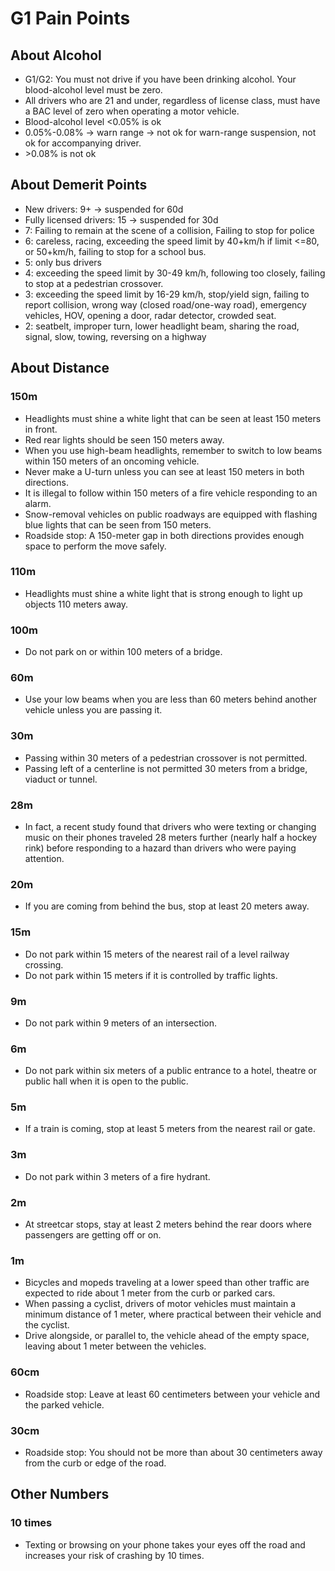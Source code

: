 # G1 Pain Points

## About Alcohol

- G1/G2: You must not drive if you have been drinking alcohol. Your blood-alcohol level must be zero.
- All drivers who are 21 and under, regardless of license class, must have a BAC level of zero when operating a motor vehicle.
- Blood-alcohol level <0.05% is ok
- 0.05%-0.08% -> warn range -> not ok for warn-range suspension, not ok for accompanying driver.
- \>0.08% is not ok

## About Demerit Points

- New drivers: 9+ -> suspended for 60d
- Fully licensed drivers: 15 -> suspended for 30d
- 7: Failing to remain at the scene of a collision, Failing to stop for police
- 6: careless, racing, exceeding the speed limit by 40+km/h if limit <=80, or 50+km/h, failing to stop for a school bus.
- 5: only bus drivers
- 4: exceeding the speed limit by 30-49 km/h, following too closely, failing to stop at a pedestrian crossover.
- 3: exceeding the speed limit by 16-29 km/h, stop/yield sign, failing to report collision, wrong way (closed road/one-way road), emergency vehicles, HOV, opening a door, radar detector, crowded seat.
- 2: seatbelt, improper turn, lower headlight beam, sharing the road, signal, slow, towing, reversing on a highway

## About Distance

### 150m

- Headlights must shine a white light that can be seen at least 150 meters in front.
- Red rear lights should be seen 150 meters away.
- When you use high-beam headlights, remember to switch to low beams within 150 meters of an oncoming vehicle.
- Never make a U-turn unless you can see at least 150 meters in both directions.
- It is illegal to follow within 150 meters of a fire vehicle responding to an alarm.
- Snow-removal vehicles on public roadways are equipped with flashing blue lights that can be seen from 150 meters.
- Roadside stop: A 150-meter gap in both directions provides enough space to perform the move safely.

### 110m

- Headlights must shine a white light that is strong enough to light up objects 110 meters away.

### 100m

- Do not park on or within 100 meters of a bridge.

### 60m

- Use your low beams when you are less than 60 meters behind another vehicle unless you are passing it.

### 30m

- Passing within 30 meters of a pedestrian crossover is not permitted.
- Passing left of a centerline is not permitted 30 meters from a bridge, viaduct or tunnel.

### 28m

- In fact, a recent study found that drivers who were texting or changing music on their phones traveled 28 meters further (nearly half a hockey rink) before responding to a hazard than drivers who were paying attention.

### 20m

- If you are coming from behind the bus, stop at least 20 meters away.

### 15m

- Do not park within 15 meters of the nearest rail of a level railway crossing.
- Do not park within 15 meters if it is controlled by traffic lights.

### 9m

- Do not park within 9 meters of an intersection.

### 6m

- Do not park within six meters of a public entrance to a hotel, theatre or public hall when it is open to the public.

### 5m

- If a train is coming, stop at least 5 meters from the nearest rail or gate.

### 3m

- Do not park within 3 meters of a fire hydrant.

### 2m

- At streetcar stops, stay at least 2 meters behind the rear doors where passengers are getting off or on.

### 1m

- Bicycles and mopeds traveling at a lower speed than other traffic are expected to ride about 1 meter from the curb or parked cars.
- When passing a cyclist, drivers of motor vehicles must maintain a minimum distance of 1 meter, where practical between their vehicle and the cyclist.
- Drive alongside, or parallel to, the vehicle ahead of the empty space, leaving about 1 meter between the vehicles.

### 60cm

- Roadside stop: Leave at least 60 centimeters between your vehicle and the parked vehicle.

### 30cm

- Roadside stop: You should not be more than about 30 centimeters away from the curb or edge of the road.

## Other Numbers

### 10 times

- Texting or browsing on your phone takes your eyes off the road and increases your risk of crashing by 10 times.
